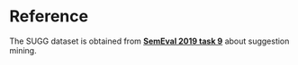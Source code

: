 # Reference
The SUGG dataset is obtained from **[SemEval 2019 task 9](https://competitions.codalab.org/competitions/19955)** about suggestion mining.
